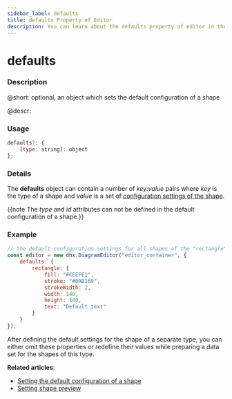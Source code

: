 ```yaml
---
sidebar_label: defaults
title: defaults Property of Editor
description: You can learn about the defaults property of editor in the documentation of the DHTMLX JavaScript Diagram library. Browse developer guides and API reference, try out code examples and live demos, and download a free 30-day evaluation version of DHTMLX Diagram.
---
```


# defaults

### Description

@short: optional, an object which sets the default configuration of a shape

@descr:

### Usage

~~~js
defaults?: {
    [type: string]: object
};
~~~

### Details

The **defaults** object can contain a number of *key:value* pairs where *key* is the type of a shape and *value* is a set of [configuration settings of the shape](../../../shapes/configuration_properties/).

{{note The *type* and *id* attributes can not be defined in the default configuration of a shape.}}

### Example

~~~js
// the default configuration settings for all shapes of the "rectangle" type
const editor = new dhx.DiagramEditor("editor_container", {
    defaults: {
        rectangle: {
            fill: "#CEEFE1",
            stroke: "#0AB169",
            strokeWidth: 2,
            width: 140,
            height: 140,
            text: "Default text"
        }
    }
});
~~~

After defining the default settings for the shape of a separate type, you can either omit these properties or redefine their values while preparing a data set for the shapes of this type.

**Related articles**:  
- [Setting the default configuration of a shape](../../../guides/diagram/configuration/#setting-the-default-configuration-of-a-shape)
- [Setting shape preview](../../../guides/diagram_editor/left_panel/#setting-shape-preview)